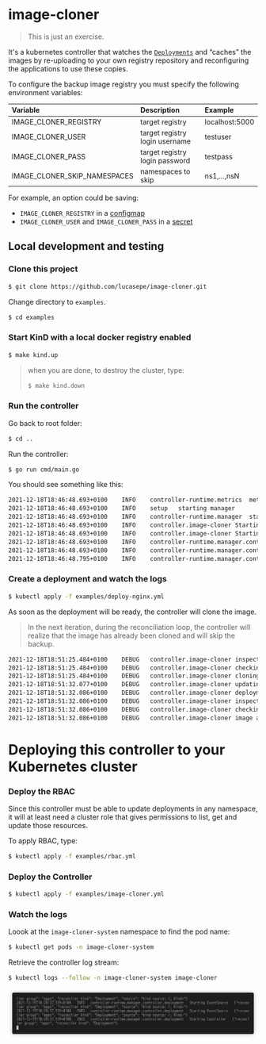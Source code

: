 # image-cloner

> This is just an exercise.

It's a kubernetes controller that watches the [`Deployments`](https://kubernetes.io/docs/concepts/workloads/controllers/deployment/) and “caches” the images by re-uploading to your own registry repository and reconfiguring the applications to use these copies.

To configure the backup image registry you must specify the following environment variables:

| Variable                     | Description                     | Example        |
|:-----------------------------|:--------------------------------|:---------------|
| IMAGE_CLONER_REGISTRY        | target registry                 | localhost:5000 |
| IMAGE_CLONER_USER            | target registry login username  | testuser       |
| IMAGE_CLONER_PASS            | target registry login password  | testpass       |
| IMAGE_CLONER_SKIP_NAMESPACES | namespaces to skip              | ns1,...,nsN    |

For example, an option could be saving:

- `IMAGE_CLONER_REGISTRY` in a [configmap](https://kubernetes.io/docs/concepts/configuration/configmap/)
- `IMAGE_CLONER_USER` and `IMAGE_CLONER_PASS` in a [secret](https://kubernetes.io/docs/concepts/configuration/secret/)

## Local development and testing 

### Clone this project

```sh
$ git clone https://github.com/lucasepe/image-cloner.git
```

Change directory to `examples`.

```sh
$ cd examples
```

### Start KinD with a local docker registry enabled

```sh
$ make kind.up
```

> when you are done, to destroy the cluster, type:
>
> ```sh
> $ make kind.down
> ```

### Run the controller

Go back to root folder:

```sh
$ cd ..
```

Run the controller:

```sh
$ go run cmd/main.go
```

You should see something like this:

```txt
2021-12-18T18:46:48.693+0100	INFO	controller-runtime.metrics	metrics server is starting to listen	{"addr": ":8080"}
2021-12-18T18:46:48.693+0100	INFO	setup	starting manager
2021-12-18T18:46:48.693+0100	INFO	controller-runtime.manager	starting metrics server	{"path": "/metrics"}
2021-12-18T18:46:48.693+0100	INFO	controller.image-cloner	Starting Controller
2021-12-18T18:46:48.693+0100	INFO	controller.image-cloner	Starting workers	{"worker count": 1}
2021-12-18T18:46:48.693+0100	INFO	controller-runtime.manager.controller.deployment	Starting EventSource	{"reconciler group": "apps", "reconciler kind": "Deployment", "source": "kind source: /, Kind="}
2021-12-18T18:46:48.693+0100	INFO	controller-runtime.manager.controller.deployment	Starting Controller	{"reconciler group": "apps", "reconciler kind": "Deployment"}
2021-12-18T18:46:48.795+0100	INFO	controller-runtime.manager.controller.deployment	Starting workers	{"reconciler group": "apps", "reconciler kind": "Deployment", "worker count": 1}
```

### Create a deployment and watch the logs

```sh
$ kubectl apply -f examples/deploy-nginx.yml
```

As soon as the deployment will be ready, the controller will clone the image.

> In the next iteration, during the reconciliation loop, the controller will realize that the image has already been cloned and will skip the backup.

```txt
2021-12-18T18:51:25.484+0100    DEBUG   controller.image-cloner inspecting deployment   {"name": "nginx", "namespace": "demo-system"}
2021-12-18T18:51:25.484+0100    DEBUG   controller.image-cloner checking deployment container   {"name": "nginx", "namespace": "demo-system", "image": "nginx:1.21.4-alpine"}
2021-12-18T18:51:25.484+0100    DEBUG   controller.image-cloner cloning deployment image        {"name": "nginx", "namespace": "demo-system", "image": "nginx:1.21.4-alpine"}
2021-12-18T18:51:32.077+0100    DEBUG   controller.image-cloner updating deployment image       {"name": "nginx", "namespace": "demo-system", "From": "nginx:1.21.4-alpine", "To": "localhost:5000/nginx:1.21.4-alpine"}
2021-12-18T18:51:32.086+0100    DEBUG   controller.image-cloner deployment image reference updated      {"name": "nginx", "namespace": "demo-system", "image": "localhost:5000/nginx:1.21.4-alpine"}
2021-12-18T18:51:32.086+0100    DEBUG   controller.image-cloner inspecting deployment   {"name": "nginx", "namespace": "demo-system"}
2021-12-18T18:51:32.086+0100    DEBUG   controller.image-cloner checking deployment container   {"name": "nginx", "namespace": "demo-system", "image": "localhost:5000/nginx:1.21.4-alpine"}
2021-12-18T18:51:32.086+0100    DEBUG   controller.image-cloner image already cloned    {"name": "nginx", "namespace": "demo-system", "image": "localhost:5000/nginx:1.21.4-alpine"}
```

# Deploying this controller to your Kubernetes cluster

### Deploy the RBAC 

Since this controller must be able to update deployments in any namespace, it will at least need a cluster role that gives permissions to list, get and update those resources. 

To apply RBAC, type:

```sh
$ kubectl apply -f examples/rbac.yml
```

### Deploy the Controller

```sh
$ kubectl apply -f examples/image-cloner.yml
```

### Watch the logs

Loook at the `image-cloner-system` namespace to find the pod name:

```sh
$ kubectl get pods -n image-cloner-system
```

Retrieve the controller log stream:

```sh
$ kubectl logs --follow -n image-cloner-system image-cloner
```

![](./examples/demo.gif)
